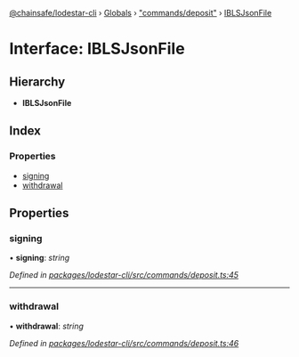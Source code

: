 [@chainsafe/lodestar-cli](../README.md) › [Globals](../globals.md) › ["commands/deposit"](../modules/_commands_deposit_.md) › [IBLSJsonFile](_commands_deposit_.iblsjsonfile.md)

# Interface: IBLSJsonFile

## Hierarchy

* **IBLSJsonFile**

## Index

### Properties

* [signing](_commands_deposit_.iblsjsonfile.md#signing)
* [withdrawal](_commands_deposit_.iblsjsonfile.md#withdrawal)

## Properties

###  signing

• **signing**: *string*

*Defined in [packages/lodestar-cli/src/commands/deposit.ts:45](https://github.com/ChainSafe/lodestar/blob/b76b72d03/packages/lodestar-cli/src/commands/deposit.ts#L45)*

___

###  withdrawal

• **withdrawal**: *string*

*Defined in [packages/lodestar-cli/src/commands/deposit.ts:46](https://github.com/ChainSafe/lodestar/blob/b76b72d03/packages/lodestar-cli/src/commands/deposit.ts#L46)*
